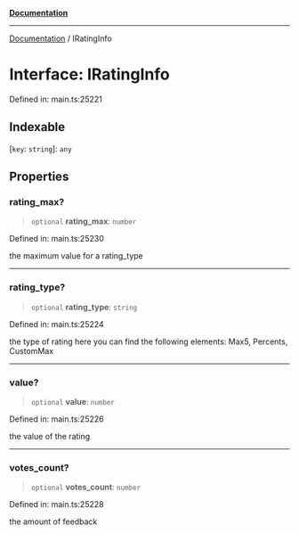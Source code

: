 [**Documentation**](../README.md)

***

[Documentation](../README.md) / IRatingInfo

# Interface: IRatingInfo

Defined in: main.ts:25221

## Indexable

\[`key`: `string`\]: `any`

## Properties

### rating\_max?

> `optional` **rating\_max**: `number`

Defined in: main.ts:25230

the maximum value for a rating_type

***

### rating\_type?

> `optional` **rating\_type**: `string`

Defined in: main.ts:25224

the type of rating
here you can find the following elements: Max5, Percents, CustomMax

***

### value?

> `optional` **value**: `number`

Defined in: main.ts:25226

the value of the rating

***

### votes\_count?

> `optional` **votes\_count**: `number`

Defined in: main.ts:25228

the amount of feedback
